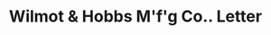 ---
doi: 10.7916/D8X07K03
date_other: '1894'
date_other_textual: '1894'
form: correspondence
genre:
- Letters (correspondence)
name:
- Wilmot & Hobbs M'f'g Co.
object_in_context_url: https://biggert.cul.columbia.edu/items/view/ave_biggert_00059
subject_hierarchical_geographic:
- Bridgeport, Connecticut, United States
subject_name:
- Wilmot & Hobbs M'f'g Co.
title: Wilmot & Hobbs M'f'g Co.. Letter
sort_title: Wilmot & Hobbs M'f'g Co.. Letter
call_number: ave_biggert_00059
coordinates:
- 41.186388888888885,-73.19555555555556
pid: ave_biggert_00059
identifiers: ave_biggert_00059
thumbnail: https://derivativo-2.library.columbia.edu/iiif/2/ldpd:342820/full/!256,256/0/native.jpg
permalink: /biggert/ave_biggert_00059/
layout: iiif-image-page
---